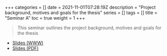 +++
categories = []
date = 2021-11-01T07:28:19Z
description = "Project background, motives and goals for the thesis"
series = []
tags = []
title = "Seminar A"
toc = true
weight = 1
+++


> This seminar outlines the project background, motives and goals for the thesis

* [Slides (WWW)](../../../presentations/seminar-a/)
* [Slides (PDF)](../../../presentations/seminar-a.pdf)